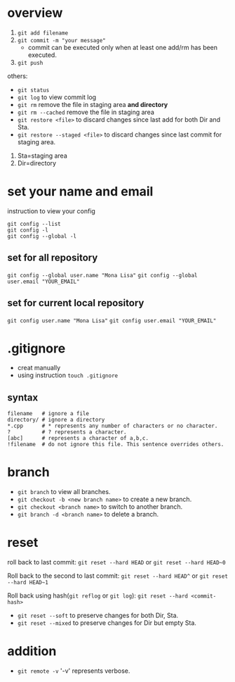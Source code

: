 # overview
1. `git add filename`
2. `git commit -m "your message"`
    - commit can be executed only when at least one add/rm has been executed. 
3. `git push`

others:

- `git status`
- `git log` to view commit log
- `git rm` remove the file in staging area **and directory**
- `git rm --cached` remove the file in staging area
- `git restore <file>` to discard changes since last add for both Dir and Sta.
- `git restore --staged <file>` to discard changes since last commit for staging area.

1. Sta=staging area
2. Dir=directory


# set your name and email

instruction to view your config

```shell
git config --list
git config -l
git config --global -l
```

## set for all repository

`git config --global user.name "Mona Lisa"`
`git config --global user.email "YOUR_EMAIL"`

## set for current local repository

`git config user.name "Mona Lisa"`
`git config user.email "YOUR_EMAIL"`

# .gitignore
- creat manually
- using instruction `touch .gitignore`

## syntax
```shell
filename   # ignore a file
directory/ # ignore a directory
*.cpp      # * represents any number of characters or no character.
?          # ? represents a character.
[abc]      # represents a character of a,b,c.
!filename  # do not ignore this file. This sentence overrides others.
```

# branch
- `git branch` to view all branches.
- `git checkout -b <new branch name>` to create a new branch.
- `git checkout <branch name>` to switch to another branch.
- `git branch -d <branch name>` to delete a branch.

# reset
roll back to last commit:
`git reset --hard HEAD` or `git reset --hard HEAD~0`

Roll back to the second to last commit:
`git reset --hard HEAD^` or `git reset --hard HEAD~1`

Roll back using hash(`git reflog` or `git log`):
`git reset --hard <commit-hash>`


- `git reset --soft` to preserve changes for both Dir, Sta.
- `git reset --mixed` to preserve changes for Dir but empty Sta.

# addition
- `git remote -v` '-v' represents verbose.
